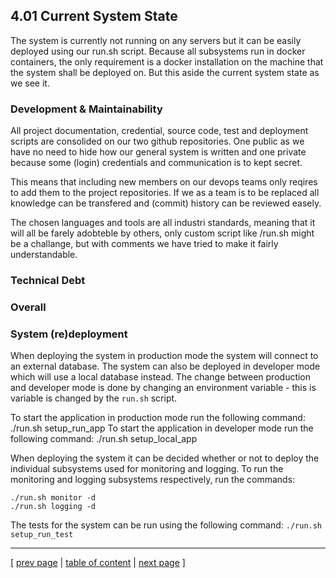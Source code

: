 ## 4.01 Current System State
<!-- **What do we write in this section? Is there more to say? The future of the system?** -->

<!-- // TOOD: Skriv Technical debt afsnit
    run.sh
    swarm
    db deployment
    -->

<!-- // TODO: Rewrite the following: -->
The system is currently not running on any servers but it can be easily deployed using our run.sh script. Because all subsystems run in docker containers, the only requirement is a docker installation on the machine that the system shall be deployed on. But this aside the current system state as we see it.

### Development & Maintainability
All project documentation, credential, source code, test and deployment scripts are consolided on our two github repositories.
One public as we have no need to hide how our general system is written and one private because some (login) credentials and communication is to kept secret.

This means that including new members on our devops teams only reqires to add them to the project repositories. If we as a team is to be replaced all knowledge can be transfered and (commit) history can be reviewed easely.

The chosen languages and tools are all industri standards, meaning that it will all be farely adobteble by others, only custom script like /run.sh might be a challange, but with comments we have tried to make it fairly understandable.


### Technical Debt

### Overall

### System (re)deployment
When deploying the system in production mode the system will connect to an external database. The system can also be deployed in developer mode which will use a local database instead. The change between production and developer mode is done by changing an environment variable - this is variable is changed by the `run.sh` script.

To start the application in production mode run the following command: ./run.sh setup_run_app
To start the application in developer mode run the following command: ./run.sh setup_local_app

When deploying the system it can be decided whether or not to deploy the individual subsystems used for monitoring and logging. To run the monitoring and logging subsystems respectively, run the commands: 
```
./run.sh monitor -d
./run.sh logging -d
```

The tests for the system can be run using the following command: `./run.sh setup_run_test`

---
[ [prev page](../chapters/400_lessons_learned_perspective.md) | [table of content](../table_of_content.md) | [next page](../chapters/402_conclusion.md) ]